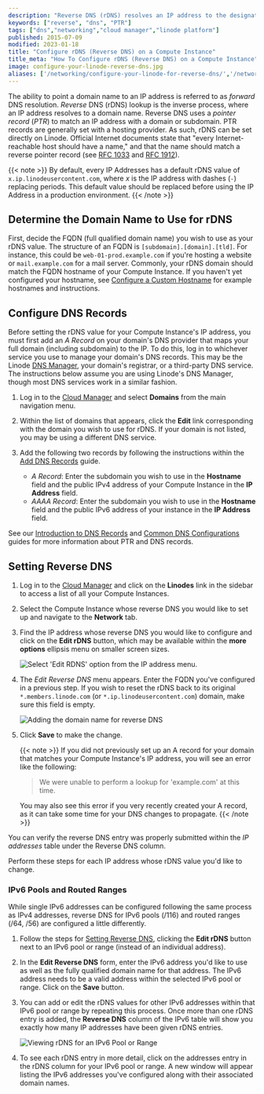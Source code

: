 ```yaml
---
description: "Reverse DNS (rDNS) resolves an IP address to the designated domain name. This guide will teach you how to set it up."
keywords: ["reverse", "dns", "PTR"]
tags: ["dns","networking","cloud manager","linode platform"]
published: 2015-07-09
modified: 2023-01-18
title: "Configure rDNS (Reverse DNS) on a Compute Instance"
title_meta: "How To Configure rDNS (Reverse DNS) on a Compute Instance"
image: configure-your-linode-reverse-dns.jpg
aliases: ['/networking/configure-your-linode-for-reverse-dns/','/networking/dns/setting-reverse-dns/','/networking/dns/configure-your-linode-for-reverse-dns/','/networking/setting-up-reverse-dns-lookup/','/networking/dns/configure-your-linode-for-reverse-dns-classic-manager/','/guides/configure-your-linode-for-reverse-dns/','/guides/configure-rdns/']
---
```


The ability to point a domain name to an IP address is referred to as *forward* DNS resolution. *Reverse* DNS (rDNS) lookup is the inverse process, where an IP address resolves to a domain name. Reverse DNS uses a *pointer record* (*PTR*) to match an IP address with a domain or subdomain. PTR records are generally set with a hosting provider. As such, rDNS can be set directly on Linode. Official Internet documents state that "every Internet-reachable host should have a name," and that the name should match a reverse pointer record (see [RFC 1033](http://tools.ietf.org/html/rfc1033) and [RFC 1912](http://tools.ietf.org/html/rfc1912)).

{{< note >}}
By default, every IP Addresses has a default rDNS value of `x.ip.linodeusercontent.com`, where *x* is the IP address with dashes (`-`) replacing periods. This default value should be replaced before using the IP Address in a production environment.
{{< /note >}}

## Determine the Domain Name to Use for rDNS

First, decide the FQDN (full qualified domain name) you wish to use as your rDNS value. The structure of an FQDN is `[subdomain].[domain].[tld]`. For instance, this could be `web-01-prod.example.com` if you're hosting a website or `mail.example.com` for a mail server. Commonly, your rDNS domain should match the FQDN hostname of your Compute Instance. If you haven't yet configured your hostname, see [Configure a Custom Hostname](/docs/products/compute/compute-instances/guides/set-up-and-secure/#configure-a-custom-hostname) for example hostnames and instructions.

## Configure DNS Records

Before setting the rDNS value for your Compute Instance's IP address, you must first add an *A Record* on your domain's DNS provider that maps your full domain (including subdomain) to the IP. To do this, log in to whichever service you use to manage your domain's DNS records. This may be the Linode [DNS Manager](/docs/products/networking/dns-manager/), your domain's registrar, or a third-party DNS service. The instructions below assume you are using Linode's DNS Manager, though most DNS services work in a similar fashion.

1. Log in to the [Cloud Manager](https://cloud.linode.com/) and select **Domains** from the main navigation menu.

1. Within the list of domains that appears, click the **Edit** link corresponding with the domain you wish to use for rDNS. If your domain is not listed, you may be using a different DNS service.

1. Add the following two records by following the instructions within the [Add DNS Records](/docs/products/networking/dns-manager/guides/manage-dns-records/) guide.

    - *A Record*: Enter the subdomain you wish to use in the **Hostname** field and the public IPv4 address of your Compute Instance in the **IP Address** field.
    - *AAAA Record*: Enter the subdomain you wish to use in the **Hostname** field and the public IPv6 address of your instance in the **IP Address** field.

See our [Introduction to DNS Records](/docs/guides/dns-overview/) and [Common DNS Configurations](/docs/products/networking/dns-manager/guides/common-dns-configurations/) guides for more information about PTR and DNS records.

## Setting Reverse DNS

1. Log in to the [Cloud Manager](https://cloud.linode.com/) and click on the **Linodes** link in the sidebar to access a list of all your Compute Instances.

1. Select the Compute Instance whose reverse DNS you would like to set up and navigate to the **Network** tab.

1. Find the IP address whose reverse DNS you would like to configure and click on the **Edit rDNS** button, which may be available within the **more options** ellipsis menu on smaller screen sizes.

    ![Select 'Edit RDNS' option from the IP address menu.](edit-rdns-button.png)

1. The *Edit Reverse DNS* menu appears. Enter the FQDN you've configured in a previous step. If you wish to reset the rDNS back to its original `*.members.linode.com` (or `*.ip.linodeusercontent.com`) domain, make sure this field is empty.

    ![Adding the domain name for reverse DNS](edit-rdns-form.png)

1. Click **Save** to make the change.

    {{< note >}}
    If you did not previously set up an A record for your domain that matches your Compute Instance's IP address, you will see an error like the following:

    > We were unable to perform a lookup for 'example.com' at this time.

    You may also see this error if you very recently created your A record, as it can take some time for your DNS changes to propagate.
    {{< /note >}}

You can verify the reverse DNS entry was properly submitted within the *IP addresses* table under the Reverse DNS column.

Perform these steps for each IP address whose rDNS value you'd like to change.

### IPv6 Pools and Routed Ranges

While single IPv6 addresses can be configured following the same process as IPv4 addresses, reverse DNS for IPv6 pools (/116) and routed ranges (/64, /56) are configured a little differently.

1. Follow the steps for [Setting Reverse DNS](#setting-reverse-dns), clicking the **Edit rDNS** button next to an IPv6 pool or range (instead of an individual address).

2. In the **Edit Reverse DNS** form, enter the IPv6 address you'd like to use as well as the fully qualified domain name for that address. The IPv6 address needs to be a valid address within the selected IPv6 pool or range. Click on the **Save** button.

3. You can add or edit the rDNS values for other IPv6 addresses within that IPv6 pool or range by repeating this process. Once more than one rDNS entry is added, the **Reverse DNS** column of the IPv6 table will show you exactly how many IP addresses have been given rDNS entries.

    ![Viewing rDNS for an IPv6 Pool or Range](rdns-ipv6-pool.png "Viewing rDNS for an IPv6 Pool or Range")

4. To see each rDNS entry in more detail, click on the addresses entry in the rDNS column for your IPv6 pool or range. A new window will appear listing the IPv6 addresses you've configured along with their associated domain names.